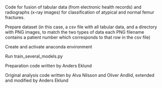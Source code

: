 Code for fusion of tabular data (from electronic health records) and radiographs (x-ray images) for classification of atypical and normal femur fractures.

Prepare dataset (in this case, a csv file with all tabular data, and a directory with PNG images, to match the two types of data each PNG filename contains a patient number which corresponds to that row in the csv file)

Create and activate anaconda environment

Run train_several_models.py

Preparation code written by Anders Eklund

Original analysis code written by Alva Nilsson and Oliver Andlid, extended and modified by Anders Eklund
